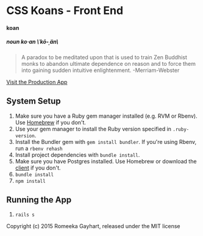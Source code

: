 # CSS Koans - Front End

#### koan
##### noun ko·an \ˈkō-ˌän\
> A paradox to be meditated upon that is used to train Zen Buddhist monks to abandon ultimate dependence on reason and to force them into gaining sudden intuitive enlightenment.
-Merriam-Webster

[Visit the Production App](http://css-koans.com/)

## System Setup
1. Make sure you have a Ruby gem manager installed (e.g. RVM or Rbenv).
   Use [Homebrew](www.brew.sh) if you don't.
2. Use your gem manager to install the Ruby version specified in
   `.ruby-version`.
3. Install the Bundler gem with `gem install bundler`. If you're using
   Rbenv, run a `rbenv rehash`
4. Install project dependencies with `bundle install`.
5. Make sure you have Postgres installed. Use Homebrew or download the
   [client](http://postgresapp.com/) if you don't.
6. `bundle install`
7. `npm install`

## Running the App
1. `rails s`

Copyright (c) 2015 Romeeka Gayhart, released under the MIT license
